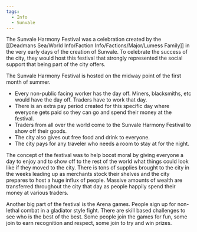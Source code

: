 ```yaml
---
tags:
  - Info
  - Sunvale
---
```



The Sunvale Harmony Festival was a celebration created by the [[Deadmans Sea/World Info/Faction Info/Factions/Major/Lumess Family]] in the very early days of the creation of Sunvale. To celebrate the success of the city, they would host this festival that strongly represented the social support that being part of the city offers.

The Sunvale Harmony Festival is hosted on the midway point of the first month of summer. 
- Every non-public facing worker has the day off. Miners, blacksmiths, etc would have the day off. Traders have to work that day.
- There is an extra pay period created for this specific day where everyone gets paid so they can go and spend their money at the festival.
- Traders from all over the world come to the Sunvale Harmony Festival to show off their goods.
- The city also gives out free food and drink to everyone. 
- The city pays for any traveler who needs a room to stay at for the night. 


The concept of the festival was to help boost moral by giving everyone a day to enjoy and to show off to the rest of the world what things could look like if they moved to the city. There is tons of supplies brought to the city in the weeks leading up as merchants stock their shelves and the city prepares to host a huge influx of people. Massive amounts of wealth are transferred throughout the city that day as people happily spend their money at various traders.


Another big part of the festival is the Arena games. People sign up for non-lethal combat in a gladiator style fight. There are skill based challenges to see who is the best of the best. Some people join the games for fun, some join to earn recognition and respect, some join to try and win prizes.



